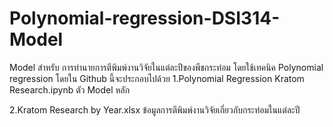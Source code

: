 # Polynomial-regression-DSI314-Model
Model สำหรับ การทำนายการตีพิมพ์งานวิจัยในแต่ละปีของพืชกระท่อม โดยใช้เทคนิค Polynomial regression
โดยใน Github นี้จะประกอบไปด้วย
1.Polynomial Regression Kratom Research.ipynb ตัว Model หลัก

2.Kratom Research by Year.xlsx ข้อมูลการตีพิมพ์งานวิจัยเกี่ยวกับกระท่อมในแต่ละปี
